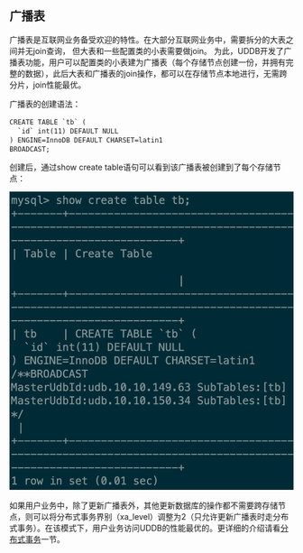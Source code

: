 

## 广播表

广播表是互联网业务备受欢迎的特性。在大部分互联网业务中，需要拆分的大表之间并无join查询， 但大表和一些配置类的小表需要做join。
为此，UDDB开发了广播表功能，用户可以配置类的小表建为广播表（每个存储节点创建一份，并拥有完整的数据），此后大表和广播表的join操作，都可以在存储节点本地进行，无需跨分片，join性能最优。

广播表的创建语法：
```
CREATE TABLE `tb` (
  `id` int(11) DEFAULT NULL
) ENGINE=InnoDB DEFAULT CHARSET=latin1
BROADCAST;
```
创建后，通过show create table语句可以看到该广播表被创建到了每个存储节点：

![image](/images/uddb0330.png)

如果用户业务中，除了更新广播表外，其他更新数据库的操作都不需要跨存储节点，则可以将分布式事务界别（xa_level）调整为2（只允许更新广播表时走分布式事务）。在该模式下，用户业务访问UDDB的性能最优的。更详细的介绍请看[分布式事务](uddb/distribute)一节。
